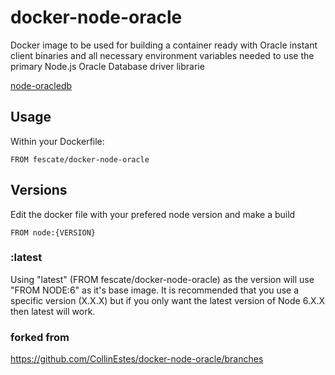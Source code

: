 # docker-node-oracle


Docker image to be used for building a container ready with Oracle instant client binaries and all necessary environment variables needed to use the primary Node.js Oracle Database driver librarie

[node-oracledb](https://github.com/oracle/node-oracledb)


## Usage

Within your Dockerfile:

```
FROM fescate/docker-node-oracle
```


## Versions

Edit the docker file with your prefered node version and make a build

```
FROM node:{VERSION}
```


### :latest

Using "latest" (FROM fescate/docker-node-oracle) as the version will use "FROM NODE:6" as it's base image.  It is recommended that you use a specific version (X.X.X) but if you only want the latest version of Node 6.X.X then latest will work.


### forked from
https://github.com/CollinEstes/docker-node-oracle/branches